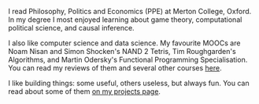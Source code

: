 I read Philosophy, Politics and Economics (PPE) at Merton College, Oxford.
In my degree I most enjoyed learning about
game theory, computational political science, and causal inference.

I also like computer science and data science.
My favourite MOOCs are
Noam Nisan and Simon Shocken's NAND 2 Tetris,
Tim Roughgarden's Algorithms, and
Martin Odersky's Functional Programming Specialisation.
You can read my reviews of them and several other courses [here](..).

I like building things: some useful, others useless, but always fun.
You can read about some of them [on my projects page](/projects).
